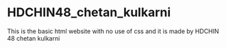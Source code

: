 # HDCHIN48_chetan_kulkarni
This is the basic html website with no use of css and it is made by HDCHIN 48 chetan kulkarni
